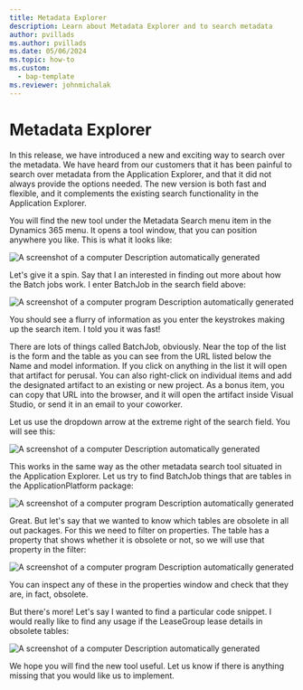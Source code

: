 ```yaml
---
title: Metadata Explorer
description: Learn about Metadata Explorer and to search metadata
author: pvillads
ms.author: pvillads
ms.date: 05/06/2024
ms.topic: how-to
ms.custom: 
  - bap-template
ms.reviewer: johnmichalak
---
```


# Metadata Explorer

In this release, we have introduced a new and exciting way to search over the metadata. We have heard from our customers that it has been painful to search over metadata from the Application Explorer, and that it did not always provide the options needed. The new version is both fast and flexible, and it complements the existing search functionality in the Application Explorer.

You will find the new tool under the Metadata Search menu item in the Dynamics 365 menu. It opens a tool window, that you can position anywhere you like. This is what it looks like:

![A screenshot of a computer Description automatically generated](media/enter-query.png)

Let's give it a spin. Say that I an interested in finding out more about how the Batch jobs work. I enter BatchJob in the search field above:

![A screenshot of a computer program Description automatically generated](media/batchjob.png)

You should see a flurry of information as you enter the keystrokes making up the search item. I told you it was fast!

There are lots of things called BatchJob, obviously. Near the top of the list is the form and the table as you can see from the URL listed below the Name and model information. If you click on anything in the list it will open that artifact for perusal. You can also right-click on individual items and add the designated artifact to an existing or new project. As a bonus item, you can copy that URL into the browser, and it will open the artifact inside Visual Studio, or send it in an email to your coworker.

Let us use the dropdown arrow at the extreme right of the search field. You will see this:

![A screenshot of a computer Description automatically generated](media/filter.png)

This works in the same way as the other metadata search tool situated in the Application Explorer. Let us try to find BatchJob things that are tables in the ApplicationPlatform package:

![A screenshot of a computer program Description automatically generated](media/tables.png)

Great. But let's say that we wanted to know which tables are obsolete in all out packages. For this we need to filter on properties. The table has a property that shows whether it is obsolete or not, so we will use that property in the filter:

![A screenshot of a computer program Description automatically generated](media/property-filter.png)

You can inspect any of these in the properties window and check that they are, in fact, obsolete.

But there's more! Let's say I wanted to find a particular code snippet. I would really like to find any usage if the LeaseGroup lease details in obsolete tables:

![A screenshot of a computer Description automatically generated](media/lease.png)

We hope you will find the new tool useful. Let us know if there is anything missing that you would like us to implement.
